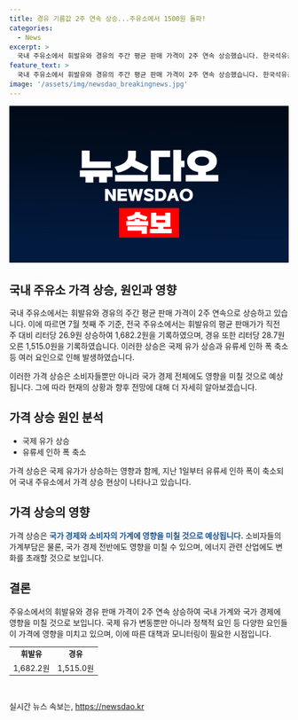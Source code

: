 ```yaml
---
title: 경유 기름값 2주 연속 상승...주유소에서 1500원 돌파!
categories:
  - News
excerpt: >
  국내 주유소에서 휘발유와 경유의 주간 평균 판매 가격이 2주 연속 상승했습니다. 한국석유공사에 따르면, 휘발유는 전국 평균 1,682.2원으로 전 주 대비 26.9원, 경유는 1,515.0원으로 28.7원 올랐습니다. 국제 유가 상승과 유류세 인하 폭 축소로 인한 것으로 보입니다.
feature_text: >
  국내 주유소에서 휘발유와 경유의 주간 평균 판매 가격이 2주 연속 상승했습니다. 한국석유공사에 따르면, 휘발유는 전국 평균 1,682.2원으로 전 주 대비 26.9원, 경유는 1,515.0원으로 28.7원 올랐습니다. 국제 유가 상승과 유류세 인하 폭 축소로 인한 것으로 보입니다.
image: '/assets/img/newsdao_breakingnews.jpg'
---
```


<p><img src="/assets/img/newsdao_breakingnews.jpg" alt="cryptoinkorea 속보" /></p>

<h2 data-ke-size="size26">국내 주유소 가격 상승, 원인과 영향</h2>

<p>국내 주유소에서는 휘발유와 경유의 주간 평균 판매 가격이 2주 연속으로 상승하고 있습니다. 이에 따르면 7월 첫째 주 기준, 전국 주유소에서는 휘발유의 평균 판매가가 직전 주 대비 리터당 26.9원 상승하여 1,682.2원을 기록하였으며, 경유 또한 리터당 28.7원 오른 1,515.0원을 기록하였습니다. 이러한 상승은 국제 유가 상승과 유류세 인하 폭 축소 등 여러 요인으로 인해 발생하였습니다.</p>

<p data-ke-size="size16">이러한 가격 상승은 소비자들뿐만 아니라 국가 경제 전체에도 영향을 미칠 것으로 예상됩니다. 그에 따라 현재의 상황과 향후 전망에 대해 더 자세히 알아보겠습니다.</p>

<h2 data-ke-size="size26">가격 상승 원인 분석</h2>

<ul>
  <li>국제 유가 상승</li>
  <li>유류세 인하 폭 축소</li>
</ul>

<p>가격 상승은 국제 유가가 상승하는 영향과 함께, 지난 1일부터 유류세 인하 폭이 축소되어 국내 주유소에서 가격 상승 현상이 나타나고 있습니다.</p>

<h2 data-ke-size="size26">가격 상승의 영향</h2>

<p>가격 상승은 <b><span style="color: #1a5490;">국가 경제와 소비자의 가계에 영향을 미칠 것으로 예상됩니다.</span></b> 소비자들의 가계부담은 물론, 국가 경제 전반에도 영향을 미칠 수 있으며, 에너지 관련 산업에도 변화를 초래할 것으로 보입니다.</p>

<h2 data-ke-size="size26">결론</h2>

<p>주유소에서의 휘발유와 경유 판매 가격이 2주 연속 상승하여 국내 가계와 국가 경제에 영향을 미칠 것으로 보입니다. 국제 유가 변동뿐만 아니라 정책적 요인 등 다양한 요인들이 가격에 영향을 미치고 있으며, 이에 따른 대책과 모니터링이 필요한 시점입니다.</p>

<table>
  <tr>
    <td style="text-align: center; height: 17px;"><b>휘발유</b></td>
    <td style="text-align: center; height: 17px;"><b>경유</b></td>
  </tr>
  <tr>
    <td style="text-align: center; height: 17px;">1,682.2원</td>
    <td style="text-align: center; height: 17px;">1,515.0원</td>
  </tr>
</table>

<p data-ke-size="size16">&nbsp;</p>
실시간 뉴스 속보는, <a href="https://newsdao.kr" rel="dofollow">https://newsdao.kr</a>


